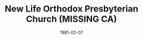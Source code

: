 ---
date: &id001 1981-02-07
end_date: null
location:
  address: Escondido
  city: MISSING
  state: CA
minister:
- end: 1989-01-01
  name: Richard Kaufmann
  start: 1981-01-01
  type: Pastor
- end: 1985-01-01
  name: Douglass Swagerty
  start: 1984-01-01
  type: Associate Pastor
ministers:
- Richard Kaufmann
- Douglass Swagerty
name: New Life Orthodox Presbyterian Church
names: null
origination_date: *id001
raw_data: "AR Escondido\nNew Life Orthodox Presbyterian Church  (February 7, 1981\u2013\
  January 31, 1989)\n(transferred to the Presbyterian Church in America, January 31,\
  \ 1989)\nPastor: Richard Kaufmann, 1981\u201389\nAssoc. Pastor: Douglass Swagerty,\
  \ 1984\u201385"
received_from: null
states:
- CA
status:
  active: false
  end_date: 1989-01-31
  reason: transferred
  received_from: null
  withdrawal_to: null
title: New Life Orthodox Presbyterian Church (MISSING CA)
year_established:
- 1981

---